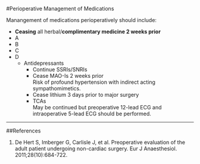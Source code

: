 #Perioperative Management of Medications

Manangement of medications perioperatively should include:
* **Ceasing** all herbal/**complimentary medicine 2 weeks prior**
* A
* B
* C
* D
	* Antidepressants
		* Continue SSRIs/SNRIs
		* Cease MAO-Is 2 weeks prior  
		Risk of profound hypertension with indirect acting sympathomimetics.
		* Cease lithium 3 days prior to major surgery
		* TCAs  
		May be continued but preoperative 12-lead ECG and intraoperative 5-lead ECG should be performed.



---

##References
1. De Hert S, Imberger G, Carlisle J, et al. Preoperative evaluation of the adult patient undergoing non-cardiac surgery. Eur J Anaesthesiol. 2011;28(10):684-722.